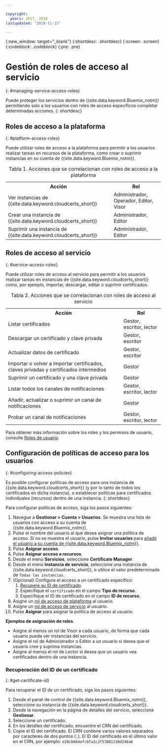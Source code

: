 ```yaml
---

copyright:
  years: 2017, 2018
lastupdated: "2018-11-15"

---
```

{:new_window: target="_blank"}
{:shortdesc: .shortdesc}
{:screen: .screen}
{:codeblock: .codeblock}
{:pre: .pre}

# Gestión de roles de acceso al servicio
{: #managing-service-access-roles}

Puede proteger los servicios dentro de {{site.data.keyword.Bluemix_notm}} permitiendo solo a los usuarios con roles de acceso específicos completar determinadas acciones.
{: shortdesc}

## Roles de acceso a la plataforma
{: #platform-access-roles}

Puede utilizar roles de acceso a la plataforma para permitir a los usuarios realizar tareas en recursos de la plataforma, como crear o suprimir instancias en su cuenta de {{site.data.keyword.Bluemix_notm}}.

<table>
<caption> Tabla 1. Acciones que se correlacionan con roles de acceso a la plataforma</caption>
  <tr>
    <th> Acción </th>
    <th> Rol </th>
  </tr>
  <tr>
    <td>Ver instancias de {{site.data.keyword.cloudcerts_short}}</td>
    <td> Administrador, Operador, Editor, Visor </td>
  </tr>
  <tr>
    <td>Crear una instancia de {{site.data.keyword.cloudcerts_short}}</td>
    <td> Administrador, Editor </td>
  </tr>
  <tr>
    <td>Suprimir una instancia de {{site.data.keyword.cloudcerts_short}}</td>
    <td> Administrador, Editor </td>
  </tr>
</table>

## Roles de acceso al servicio
{: #service-access-roles}

Puede utilizar roles de acceso al servicio para permitir a los usuarios realizar tareas en instancias de {{site.data.keyword.cloudcerts_short}} como, por ejemplo, importar, descargar, editar o suprimir certificados.

<table>
<caption> Tabla 2. Acciones que se correlacionan con roles de acceso al servicio</caption>
  <tr>
    <th> Acción </th>
    <th> Rol </th>
  </tr>
  <tr>
    <td>Listar certificados</td>
    <td> Gestor, escritor, lector </td>
  </tr>
  <tr>
    <td>Descargar un certificado y clave privada </td>
    <td> Gestor, escritor </td>
  </tr>
  <tr>
    <td>Actualizar datos de certificado</td>
    <td> Gestor, escritor </td>
  </tr>
  <tr>
    <td>Importar o volver a importar certificados, claves privadas y certificados intermedios </td>
    <td> Gestor </td>
  </tr>
  <tr>
    <td>Suprimir un certificado y una clave privada </td>
    <td> Gestor </td>
  </tr>
      <tr>
        <td>Listar todos los canales de notificaciones </td>
        <td> Gestor, escritor, lector </td>
      </tr>
   <tr>
     <td>Añadir, actualizar o suprimir un canal de notificaciones </td>
     <td> Gestor </td>
   </tr>
     <tr>
       <td>Probar un canal de notificaciones </td>
       <td> Gestor, escritor, lector </td>
     </tr>
</table>

Para obtener más información sobre los roles y los permisos de usuario, consulte [Roles de usuario](/docs/iam/users_roles.html#userroles).

## Configuración de políticas de acceso para los usuarios
{: #configuring-access-policies}

Es posible configurar políticas de acceso para una instancia de {{site.data.keyword.cloudcerts_short}} (y por lo tanto de todos los certificados en dicha instancia), o establecer políticas para certificados individuales (recursos) dentro de una instancia.
{: shortdesc}

Para configurar políticas de acceso, siga los pasos siguientes:

1. Navegue a **Gestionar > Cuenta > Usuarios**. Se muestra una lista de usuarios con acceso a su cuenta de {{site.data.keyword.Bluemix_notm}}.
2. Pulse el nombre del usuario al que desea asignar una política de acceso. Si no se muestra el usuario, pulse **Invitar usuarios** para [añadir el usuario a su cuenta de {{site.data.keyword.Bluemix_notm}}](/docs/iam/iamuserinv.html#iamuserinv).
3. Pulse **Asignar acceso**.
4. Pulse **Asignar acceso a recursos**.
5. Desde el menú **Servicios**, seleccione **Certificate Manager**.
6. Desde el menú **Instancia de servicio**, seleccione una instancia de {{site.data.keyword.cloudcerts_short}}, o utilice el valor predeterminado de `Todas las instancias`.
7. (Opcional) Configure el acceso a un certificado específico:
    1. [Recupere su ID de certificado](#get-certificate-id).
    2. Especifique el `certificado` en el campo **Tipo de recurso**.
    3. Especifique el ID de certificado en el campo **ID de recurso**.
8. Asigne un [rol de acceso de plataforma](#platform-access-roles) al usuario.
9. Asigne un [rol de acceso de servicio](#service-access-roles) al usuario.
10. Pulse **Asignar** para asignar la política de acceso al usuario.

**Ejemplos de asignación de roles**

* Asigne al menos un rol de Visor a cada usuario, de forma que cada usuario pueda ver instancias del servicio.
* Asigne el rol de Administrador o Editor a un usuario si desea que el usuario cree y suprima instancias.
* Asigne al menos el rol de Lector si desea que un usuario vea certificados dentro de una instancia.

### Recuperación del ID de un certificado
{: #get-certificate-id}

Para recuperar el ID de un certificado, siga los pasos siguientes:

1. Desde el panel de control de {{site.data.keyword.Bluemix_notm}}, seleccione su instancia de {{site.data.keyword.cloudcerts_short}}.
2. Desde la navegación en la página de detalles del servicio, seleccione **Gestionar**.
3. Seleccione un certificado.
4. En los detalles del certificado, encuentre el CRN del certificado.
5. Copie el ID del certificado. El CRN contiene varios valores separados por caracteres de dos puntos (`:`). El ID del certificado es el último valor en el CRN, por ejemplo: `e20cb664efcbfa2c2f57801230d246a6`
